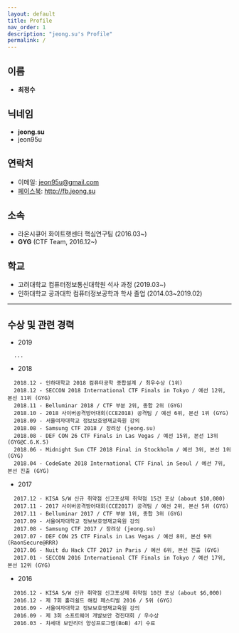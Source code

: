 ```yaml
---
layout: default
title: Profile
nav_order: 1
description: "jeong.su's Profile"
permalink: /
---
```


## 이름

- **최정수**

## 닉네임

- **jeong.su**
- jeon95u

## 연락처

- 이메일: jeon95u@gmail.com
- [페이스북](http://fb.jeong.su): http://fb.jeong.su

## 소속

- 라온시큐어 화이트햇센터 핵심연구팀 (2016.03~)
- **GYG** (CTF Team, 2016.12~)

## 학교

- 고려대학교 컴퓨터정보통신대학원 석사 과정 (2019.03~)
- 인하대학교 공과대학 컴퓨터정보공학과 학사 졸업 (2014.03~2019.02)

------

## 수상 및 관련 경력

- 2019
```
  ...
```

- 2018
```
  2018.12 - 인하대학교 2018 컴퓨터공학 종합설계 / 최우수상 (1위)
  2018.12 - SECCON 2018 International CTF Finals in Tokyo / 예선 12위, 본선 11위 (GYG)
  2018.11 - Belluminar 2018 / CTF 부분 2위, 종합 2위 (GYG)
  2018.10 - 2018 사이버공격방어대회(CCE2018) 공격팀 / 예선 6위, 본선 1위 (GYG)
  2018.09 - 서울여자대학교 정보보호영재교육원 강의
  2018.08 - Samsung CTF 2018 / 장려상 (jeong.su)
  2018.08 - DEF CON 26 CTF Finals in Las Vegas / 예선 15위, 본선 13위 (GYG@C.G.K.S)
  2018.06 - Midnight Sun CTF 2018 Final in Stockholm / 예선 3위, 본선 1위 (GYG)
  2018.04 - CodeGate 2018 International CTF Final in Seoul / 예선 7위, 본선 진출 (GYG)
```

- 2017
```
  2017.12 - KISA S/W 신규 취약점 신고포상제 취약점 15건 포상 (about $10,000)
  2017.11 - 2017 사이버공격방어대회(CCE2017) 공격팀 / 예선 2위, 본선 5위 (GYG)
  2017.11 - Belluminar 2017 / CTF 부분 1위, 종합 3위 (GYG)
  2017.09 - 서울여자대학교 정보보호영재교육원 강의
  2017.08 - Samsung CTF 2017 / 장려상 (jeong.su)
  2017.07 - DEF CON 25 CTF Finals in Las Vegas / 예선 8위, 본선 9위 (RaonSecure@RRR)
  2017.06 - Nuit du Hack CTF 2017 in Paris / 예선 6위, 본선 진출 (GYG)
  2017.01 - SECCON 2016 International CTF Finals in Tokyo / 예선 17위, 본선 12위 (GYG)
```

- 2016
```
  2016.12 - KISA S/W 신규 취약점 신고포상제 취약점 10건 포상 (about $6,000)
  2016.12 - 제 7회 홀리쉴드 해킹 페스티벌 2016 / 5위 (GYG)
  2016.09 - 서울여자대학교 정보보호영재교육원 강의
  2016.09 - 제 3회 소프트웨어 개발보안 경진대회 / 우수상
  2016.03 - 차세대 보안리더 양성프로그램(BoB) 4기 수료
```
